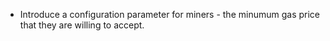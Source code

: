 * Introduce a configuration parameter for miners - the minumum gas price that they are willing to
  accept.

